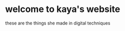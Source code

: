 # welcome to kaya's website
these are the things she made in digital techniques
<!DOCTYPE html>
<html>
<body>



</html>
